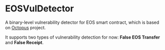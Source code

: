 # EOSVulDetector
A binary-level vulnerability detector for EOS smart contract, which is based on [Octopus](https://github.com/quoscient/octopus) project. 

It supports two types of vulnerability detection for now: **False EOS Transfer** and **False Receipt**. 
